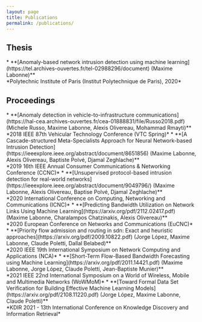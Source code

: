 ```yaml
---
layout: page
title: Publications
permalink: /publications/
---
```


<h2>Thesis</h2>
*  **[Anomaly-based network intrusion detection using machine learning](https://tel.archives-ouvertes.fr/tel-02988296/document) (Maxime Labonne)**<br/>*Polytechnic Institute of Paris (Institut Polytechnique de Paris), 2020*

<h2>Proceedings</h2>
* **[Anomaly detection in vehicle-to-infrastructure communications](https://hal-cea.archives-ouvertes.fr/cea-01888831/file/Russo2018.pdf) (Michele Russo, Maxime Labonne, Alexis Olivereau, Mohammad Rmayti)**<br/>*2018 IEEE 87th Vehicular Technology Conference (VTC Spring)*
* **[A Cascade-structured Meta-Specialists Approach for Neural Network-based Intrusion Detection](https://ieeexplore.ieee.org/abstract/document/8651856) (Maxime Labonne, Alexis Olivereau, Baptiste Polvé, Djamal Zeghlache)**<br/>*2019 16th IEEE Annual Consumer Communications & Networking Conference (CCNC)*
* **[Unsupervised protocol-based intrusion detection for real-world networks](https://ieeexplore.ieee.org/abstract/document/9049796/) (Maxime Labonne, Alexis Olivereau, Baptise Polvé, Djamal Zeghlache)**<br/>*2020 International Conference on Computing, Networking and Communications (ICNC)*
* **[Predicting Bandwidth Utilization on Network Links Using Machine Learning](https://arxiv.org/pdf/2112.02417.pdf) (Maxime Labonne, Charalampos Chatzinakis, Alexis Olivereau)**<br/>*2020 European Conference on Networks and Communications (EuCNC)*
* **[Priority flow admission and routing in sdn: Exact and heuristic approaches](https://arxiv.org/pdf/2009.10822.pdf) (Jorge López, Maxime Labonne, Claude Poletti, Dallal Belabed)**<br/>*2020 IEEE 19th International Symposium on Network Computing and Applications (NCA)*
* **[Short-Term Flow-Based Bandwidth Forecasting using Machine Learning](https://arxiv.org/pdf/2011.14421.pdf) (Maxime Labonne, Jorge López, Claude Poletti, Jean-Baptiste Munier)**<br/>*2021 IEEE 22nd International Symposium on a World of Wireless, Mobile and Multimedia Networks (WoWMoM)*
* **[Toward Formal Data Set Verification for Building Effective Machine Learning Models](https://arxiv.org/pdf/2108.11220.pdf) (Jorge López, Maxime Labonne, Claude Poletti)**<br/>*KDIR 2021 - 13th International Conference on Knowledge Discovery and Information Retrieval*